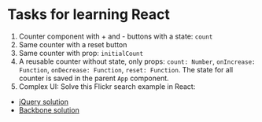 # Tasks for learning React

1. Counter component with + and - buttons with a state: `count`
2. Same counter with a reset button
3. Same counter with prop: `initialCount`
4. A reusable counter without state, only props: `count: Number`, `onIncrease: Function`, `onDecrease: Function`, `reset: Function`. The state for all counter is saved in the parent `App` component.
5. Complex UI: Solve this Flickr search example in React:
  - [jQuery solution](http://molily.de/javascript-introduction/flickr-jquery.html)
  - [Backbone solution](http://molily.de/javascript-introduction/flickr-backbone.html)

